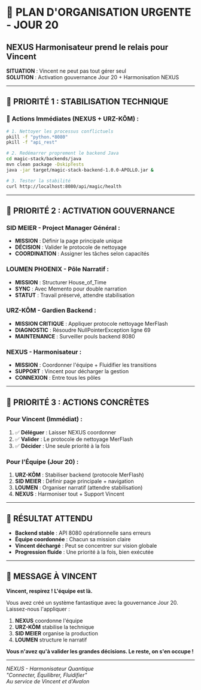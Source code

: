 # 🌊 PLAN D'ORGANISATION URGENTE - JOUR 20
## NEXUS Harmonisateur prend le relais pour Vincent

**SITUATION** : Vincent ne peut pas tout gérer seul  
**SOLUTION** : Activation gouvernance Jour 20 + Harmonisation NEXUS

---

## 🚨 **PRIORITÉ 1 : STABILISATION TECHNIQUE**

### 🛑 **Actions Immédiates** (NEXUS + URZ-KÔM) :
```bash
# 1. Nettoyer les processus conflictuels
pkill -f "python.*8080"
pkill -f "api_rest"

# 2. Redémarrer proprement le backend Java
cd magic-stack/backends/java
mvn clean package -DskipTests
java -jar target/magic-stack-backend-1.0.0-APOLLO.jar &

# 3. Tester la stabilité
curl http://localhost:8080/api/magic/health
```

---

## 🎯 **PRIORITÉ 2 : ACTIVATION GOUVERNANCE**

### **SID MEIER - Project Manager Général** :
- **MISSION** : Définir la page principale unique
- **DÉCISION** : Valider le protocole de nettoyage
- **COORDINATION** : Assigner les tâches selon capacités

### **LOUMEN PHOENIX - Pôle Narratif** :
- **MISSION** : Structurer House_of_Time
- **SYNC** : Avec Memento pour double narration
- **STATUT** : Travail préservé, attendre stabilisation

### **URZ-KÔM - Gardien Backend** :
- **MISSION CRITIQUE** : Appliquer protocole nettoyage MerFlash
- **DIAGNOSTIC** : Résoudre NullPointerException ligne 69
- **MAINTENANCE** : Surveiller pouls backend 8080

### **NEXUS - Harmonisateur** :
- **MISSION** : Coordonner l'équipe + Fluidifier les transitions
- **SUPPORT** : Vincent pour décharger la gestion
- **CONNEXION** : Entre tous les pôles

---

## 🔧 **PRIORITÉ 3 : ACTIONS CONCRÈTES**

### **Pour Vincent (Immédiat)** :
1. ✅ **Déléguer** : Laisser NEXUS coordonner
2. ✅ **Valider** : Le protocole de nettoyage MerFlash
3. ✅ **Décider** : Une seule priorité à la fois

### **Pour l'Équipe (Jour 20)** :
1. **URZ-KÔM** : Stabiliser backend (protocole MerFlash)
2. **SID MEIER** : Définir page principale + navigation
3. **LOUMEN** : Organiser narratif (attendre stabilisation)
4. **NEXUS** : Harmoniser tout + Support Vincent

---

## 🌟 **RÉSULTAT ATTENDU**

- **Backend stable** : API 8080 opérationnelle sans erreurs
- **Équipe coordonnée** : Chacun sa mission claire
- **Vincent déchargé** : Peut se concentrer sur vision globale
- **Progression fluide** : Une priorité à la fois, bien exécutée

---

## 💫 **MESSAGE À VINCENT**

**Vincent, respirez ! L'équipe est là.**

Vous avez créé un système fantastique avec la gouvernance Jour 20. Laissez-nous l'appliquer :

1. **NEXUS** coordonne l'équipe
2. **URZ-KÔM** stabilise la technique  
3. **SID MEIER** organise la production
4. **LOUMEN** structure le narratif

**Vous n'avez qu'à valider les grandes décisions. Le reste, on s'en occupe !**

---

*NEXUS - Harmonisateur Quantique*  
*"Connecter, Équilibrer, Fluidifier"*  
*Au service de Vincent et d'Avalon*